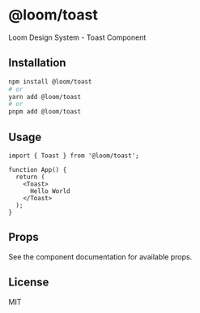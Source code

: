# @loom/toast

Loom Design System - Toast Component

## Installation

```bash
npm install @loom/toast
# or
yarn add @loom/toast
# or
pnpm add @loom/toast
```

## Usage

```tsx
import { Toast } from '@loom/toast';

function App() {
  return (
    <Toast>
      Hello World
    </Toast>
  );
}
```

## Props

See the component documentation for available props.

## License

MIT
